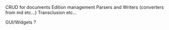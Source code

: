 CRUD for documents
Edition management
Parsers and Writers (converters from md etc...)
Transclusion
etc...

GUI/Widgets ?
